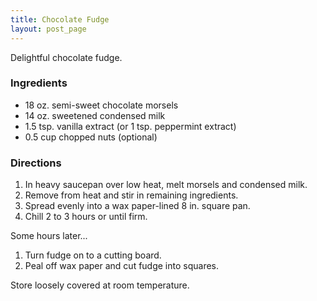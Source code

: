 ```yaml
---
title: Chocolate Fudge
layout: post_page
---
```

Delightful chocolate fudge.

### Ingredients

  * 18 oz. semi-sweet chocolate morsels
  * 14 oz. sweetened condensed milk
  * 1.5 tsp. vanilla extract (or 1 tsp. peppermint extract)
  * 0.5 cup chopped nuts (optional)

### Directions

  1. In heavy saucepan over low heat, melt morsels and 
     condensed milk.
  2. Remove from heat and stir in remaining ingredients.
  3. Spread evenly into a wax paper-lined 8 in. square pan.
  4. Chill 2 to 3 hours or until firm.

Some hours later...

  1. Turn fudge on to a cutting board.
  2. Peal off wax paper and cut fudge into squares.

Store loosely covered at room temperature.
